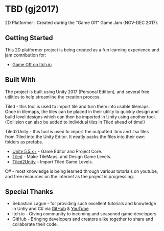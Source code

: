 # TBD (gj2017)

2D Platformer : Created during the "Game Off" Game Jam (NOV-DEC 2017).

## Getting Started

This 2D platformer project is being created as a fun learning experience and jam contribution for: 
* [Game Off on Itch.io](https://itch.io/jam/game-off-2017)

## Built With
The project is built using Unity 2017 (Personal Edition), and several free utilities to help streamline the creation process.

Tiled - this tool is used to import tile and turn them into usable tilemaps. Once in tilemaps, the tiles can be placed in their utility to quickly design and build level designs which can then be imported in Unity using another tool. (Collision can also be added to individual tiles in Tiled ahead of time!)

Tiled2Unity - this tool is used to import the outputted .tmx and .tsx files from Tiled into the Unity Editor. It neatly packs the files into their own folders as prefabs.

* [Unity 5.5.x+](https://unity3d.com/unity/) - Game Editor and Project Core.
* [Tiled](https://thorbjorn.itch.io/tiled) - Make TileMaps, and Design Game Levels.
* [Tiled2Unity](http://www.seanba.com/tiled2unity) - Import Tiled Game Levels.

C# - most knowledge is being learned through various tutorials on youtube, and free resources on the internet as the project is progressing.

## Special Thanks

* Sebastian Lague - for providing such excellent tutorials and knowledge in Untiy and C# via [GitHub](https://github.com/SebLague) & [YouTube](https://www.youtube.com/user/Cercopithecan)
* itch.io - Giving community to incoming and seasoned game developers.
* GitHub - Bringing developers and creators alike together to share and collaborate their code.
